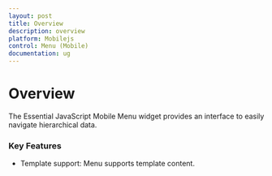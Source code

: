 ```yaml
---
layout: post
title: Overview
description: overview 
platform: Mobilejs
control: Menu (Mobile)
documentation: ug
---
```


# Overview 

The Essential JavaScript Mobile Menu widget provides an interface to easily navigate hierarchical data.

### Key Features

* Template support: Menu supports template content.
